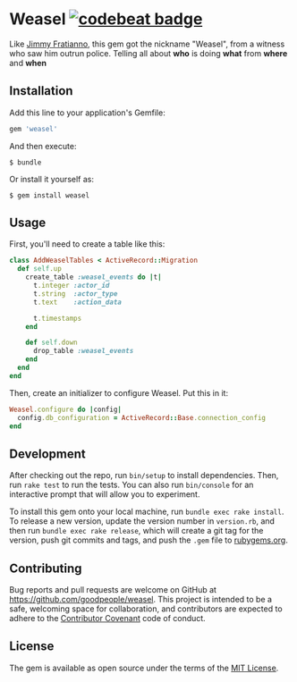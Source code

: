 # Weasel [![codebeat badge](https://codebeat.co/badges/821be2af-ef63-4921-ad43-d76e780e5e63)](https://codebeat.co/projects/github-com-goodpeople-weasel)

Like [Jimmy Fratianno](https://en.wikipedia.org/wiki/Jimmy_Fratianno), this gem got the nickname "Weasel", from a witness who saw him outrun police. Telling all about **who** is doing **what** from **where** and **when**

## Installation

Add this line to your application's Gemfile:

```ruby
gem 'weasel'
```

And then execute:

    $ bundle

Or install it yourself as:

    $ gem install weasel

## Usage

First, you'll need to create a table like this:

```ruby
class AddWeaselTables < ActiveRecord::Migration
  def self.up
    create_table :weasel_events do |t|
      t.integer :actor_id
      t.string  :actor_type
      t.text    :action_data

      t.timestamps
    end

    def self.down
      drop_table :weasel_events
    end
  end
end
```

Then, create an initializer to configure Weasel. Put this in it:

```ruby
Weasel.configure do |config|
  config.db_configuration = ActiveRecord::Base.connection_config
end
```

## Development

After checking out the repo, run `bin/setup` to install dependencies. Then, run `rake test` to run the tests. You can also run `bin/console` for an interactive prompt that will allow you to experiment.

To install this gem onto your local machine, run `bundle exec rake install`. To release a new version, update the version number in `version.rb`, and then run `bundle exec rake release`, which will create a git tag for the version, push git commits and tags, and push the `.gem` file to [rubygems.org](https://rubygems.org).

## Contributing

Bug reports and pull requests are welcome on GitHub at https://github.com/goodpeople/weasel. This project is intended to be a safe, welcoming space for collaboration, and contributors are expected to adhere to the [Contributor Covenant](contributor-covenant.org) code of conduct.


## License

The gem is available as open source under the terms of the [MIT License](http://opensource.org/licenses/MIT).
